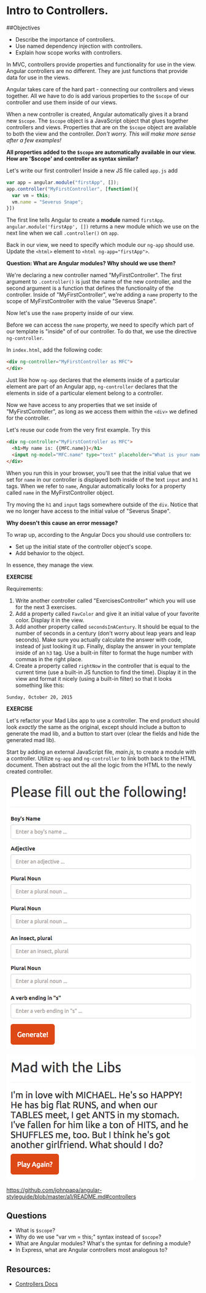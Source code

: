 # Intro to Controllers.

##Objectives
* Describe the importance of controllers.
* Use named dependency injection with controllers.
* Explain how scope works with controllers.


In MVC, controllers provide properties and functionality for use in the view. Angular controllers are no different. They are just functions that provide data for use in the views.

Angular takes care of the hard part - connecting our controllers and views together. All we have to do is add various properties to the `$scope` of our controller and use them inside of our views.

When a new controller is created, Angular automatically gives it a brand new `$scope`. The `$scope` object is a JavaScript object that glues together controllers and views. Properties that are on the `$scope` object are available to both the view and the controller. *Don't worry. This will make more sense after a few examples!*

**All properties added to the `$scope` are automatically available in our view.**
**How are '$scope' and controller as syntax similar?**

Let's write our first controller! Inside a new JS file called `app.js` add

```javascript
var app = angular.module("firstApp", []);
app.controller("MyFirstController", [function(){
  var vm = this;
  vm.name = "Severus Snape";
}])
```

The first line tells Angular to create a **module** named `firstApp`. `angular.module('firstApp', [])` returns a new module which we use on the next line when we call `.controller()` on `app`.

Back in our view, we need to specify which module our `ng-app` should use. Update the `<html>` element to `<html ng-app="firstApp">`.

**Question: What are Angular modules? Why should we use them?**

We're declaring a new controller named "MyFirstController". The first argument to `.controller()` is just the name of the new controller, and the second argument is a function that defines the functionality of the controller. Inside of "MyFirstController", we're adding a `name` property to the scope of MyFirstController with the value "Severus Snape".

Now let's use the `name` property inside of our view.

Before we can access the `name` property, we need to specify which part of our template is "inside" of of our controller. To do that, we use the directive `ng-controller`.

In `index.html`, add the following code:

```html
<div ng-controller="MyFirstController as MFC">
</div>
```

Just like how `ng-app` declares that the elements inside of a particular element are part of an Angular app, `ng-controller` declares that the elements in side of a particular element belong to a controller.

Now we have access to any properties that we set inside of "MyFirstController", as long as we access them within the `<div>` we defined for the controller.

Let's reuse our code from the very first example. Try this

```html
<div ng-controller="MyFirstController as MFC">
  <h1>My name is: {{MFC.name}}</h1>
  <input ng-model="MFC.name" type="text" placeholder="What is your name">
</div>
```

When you run this in your browser, you'll see that the initial value that we set for `name` in our controller is displayed both inside of the text `input` and `h1` tags. When we refer to `name`, Angular automatically looks for a property called `name` in the MyFirstController object.

Try moving the `h1` and `input` tags somewhere outside of the `div`. Notice that we no longer have access to the initial value of "Severus Snape".

**Why doesn't this cause an error message?**

To wrap up, according to the Angular Docs you should use controllers to:

* Set up the initial state of the controller object's scope.
* Add behavior to the object.

In essence, they manage the view.

**EXERCISE**

Requirements:

1. Write another controller called "ExercisesController" which you will use for the next 3 exercises.
1. Add a property called `FavColor` and give it an initial value of your favorite color. Display it in the view.
1. Add another property called `secondsInACentury`. It should be equal to the number of seconds in a century (don't worry about leap years and leap seconds). Make sure you actually calculate the answer with code, instead of just looking it up. Finally, display the answer in your template inside of an `h3` tag. Use a built-in filter to format the huge number with commas in the right place.
1. Create a property called `rightNow` in the controller that is equal to the current time (use a built-in JS function to find the time). Display it in the view and format it nicely (using a built-in filter) so that it looks something like this:

```
Sunday, October 20, 2015
```

**EXERCISE**

Let's refactor your Mad Libs app to use a controller. The end product should look *exactly* the same as the original, except should include a button to generate the mad lib, and a button to start over (clear the fields and hide the generated mad lib).

Start by adding an external JavaScript file, *main.js*, to create a module with a controller. Utilize `ng-app` and `ng-controller` to link both back to the HTML document. Then abstract out the all the logic from the HTML to the newly created controller.

![](./examples/ngmadlibs-p1.png)

![](./examples/ngmadlibs-p2.png)


https://github.com/johnpapa/angular-styleguide/blob/master/a1/README.md#controllers

## Questions

* What is `$scope`?
* Why do we use "var vm = this;" syntax instead of `$scope`?
* What are Angular modules? What's the syntax for defining a module?
* In Express, what are Angular controllers most analogous to?

## Resources:

* [Controllers Docs](https://docs.angularjs.org/guide/controller)
